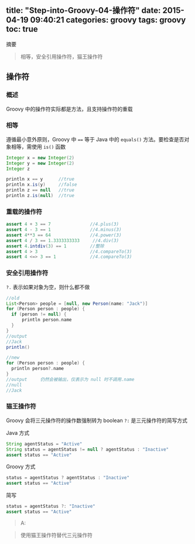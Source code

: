 title: "Step-into-Groovy-04-操作符"
date: 2015-04-19 09:40:21
categories: groovy
tags: groovy
toc: true
---

摘要

>相等，安全引用操作符，猫王操作符

## 操作符

### 概述

Groovy 中的操作符实际都是方法，且支持操作符的重载

### 相等

遵循最小意外原则，Groovy 中 `==` 等于 Java 中的 `equals()` 方法。要检查是否对象相等，需使用 `is()` 函数

```groovy
Integer x = new Integer(2)
Integer y = new Integer(2)
Integer z

println x == y      //true
println x.is(y)     //false
println z == null   //true
println z.is(null)  //true
```

### 重载的操作符

```groovy
assert 4 + 3 == 7    			//4.plus(3)
assert 4 - 3 == 1    			//4.minus(3)
assert 4**3 == 64    			//4.power(3)
assert 4 / 3 == 1.3333333333	 //4.div(3)
assert 4.intdiv(3) == 1			//整除
assert 4 > 3   					//4.compareTo(3)
assert 4 <=> 3 == 1    			//4.compareTo(3)
```

### 安全引用操作符

`?.` 表示如果对象为空，则什么都不做

```groovy
//old
List<Person> people = [null, new Person(name: "Jack")]
for (Person person : people) {
  if (person != null) {
      println person.name
  }
}
//output
//Jack
println()

//new
for (Person person : people) {
  println person?.name
}
//output	 仍然会被输出，仅表示为 null 时不调用.name
//null
//Jack

```

### 猫王操作符

Groovy 会将三元操作符的操作数强制转为 boolean
`?:` 是三元操作符的简写方式

Java 方式

```java
String agentStatus = "Active"
String status = agentStatus != null ? agentStatus : "Inactive"
assert status == "Active"
```

Groovy 方式

```groovy
status = agentStatus ? agentStatus : "Inactive"
assert status == "Active"
```

简写

```groovy
status = agentStatus ?: "Inactive"
assert status == "Active"
```

>A:

>使用猫王操作符替代三元操作符
